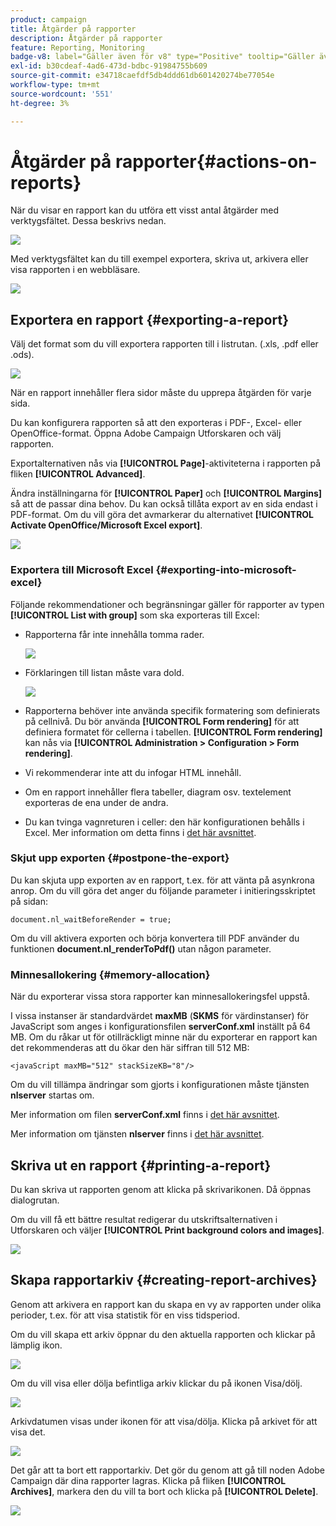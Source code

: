 ```yaml
---
product: campaign
title: Åtgärder på rapporter
description: Åtgärder på rapporter
feature: Reporting, Monitoring
badge-v8: label="Gäller även för v8" type="Positive" tooltip="Gäller även Campaign v8"
exl-id: b30cdeaf-4ad6-473d-bdbc-91984755b609
source-git-commit: e34718caefdf5db4ddd61db601420274be77054e
workflow-type: tm+mt
source-wordcount: '551'
ht-degree: 3%

---
```


# Åtgärder på rapporter{#actions-on-reports}



När du visar en rapport kan du utföra ett visst antal åtgärder med verktygsfältet. Dessa beskrivs nedan.

![](assets/s_ncs_advuser_report_wizard_2.png)

Med verktygsfältet kan du till exempel exportera, skriva ut, arkivera eller visa rapporten i en webbläsare.

![](assets/s_ncs_advuser_report_wizard_04.png)

## Exportera en rapport {#exporting-a-report}

Välj det format som du vill exportera rapporten till i listrutan. (.xls, .pdf eller .ods).

![](assets/s_ncs_advuser_report_wizard_06.png)

När en rapport innehåller flera sidor måste du upprepa åtgärden för varje sida.

Du kan konfigurera rapporten så att den exporteras i PDF-, Excel- eller OpenOffice-format. Öppna Adobe Campaign Utforskaren och välj rapporten.

Exportalternativen nås via **[!UICONTROL Page]**-aktiviteterna i rapporten på fliken **[!UICONTROL Advanced]**.

Ändra inställningarna för **[!UICONTROL Paper]** och **[!UICONTROL Margins]** så att de passar dina behov. Du kan också tillåta export av en sida endast i PDF-format. Om du vill göra det avmarkerar du alternativet **[!UICONTROL Activate OpenOffice/Microsoft Excel export]**.

![](assets/s_ncs_advuser_report_wizard_021.png)

### Exportera till Microsoft Excel {#exporting-into-microsoft-excel}

Följande rekommendationer och begränsningar gäller för rapporter av typen **[!UICONTROL List with group]** som ska exporteras till Excel:

* Rapporterna får inte innehålla tomma rader.

  ![](assets/export_limitations_remove_empty_line.png)

* Förklaringen till listan måste vara dold.

  ![](assets/export_limitations_hide_label.png)

* Rapporterna behöver inte använda specifik formatering som definierats på cellnivå. Du bör använda **[!UICONTROL Form rendering]** för att definiera formatet för cellerna i tabellen. **[!UICONTROL Form rendering]** kan nås via **[!UICONTROL Administration > Configuration > Form rendering]**.
* Vi rekommenderar inte att du infogar HTML innehåll.
* Om en rapport innehåller flera tabeller, diagram osv. textelement exporteras de ena under de andra.
* Du kan tvinga vagnreturen i celler: den här konfigurationen behålls i Excel. Mer information om detta finns i [det här avsnittet](../../reporting/using/creating-a-table.md#defining-cell-format).

### Skjut upp exporten {#postpone-the-export}

Du kan skjuta upp exporten av en rapport, t.ex. för att vänta på asynkrona anrop. Om du vill göra det anger du följande parameter i initieringsskriptet på sidan:

```
document.nl_waitBeforeRender = true;
```

Om du vill aktivera exporten och börja konvertera till PDF använder du funktionen **document.nl_renderToPdf()** utan någon parameter.

### Minnesallokering {#memory-allocation}

När du exporterar vissa stora rapporter kan minnesallokeringsfel uppstå.

I vissa instanser är standardvärdet **maxMB** (**SKMS** för värdinstanser) för JavaScript som anges i konfigurationsfilen **serverConf.xml** inställt på 64 MB. Om du råkar ut för otillräckligt minne när du exporterar en rapport kan det rekommenderas att du ökar den här siffran till 512 MB:

```
<javaScript maxMB="512" stackSizeKB="8"/>
```

Om du vill tillämpa ändringar som gjorts i konfigurationen måste tjänsten **nlserver** startas om.

Mer information om filen **serverConf.xml** finns i [det här avsnittet](../../production/using/configuration-principle.md).

Mer information om tjänsten **nlserver** finns i [det här avsnittet](../../production/using/administration.md).

## Skriva ut en rapport {#printing-a-report}

Du kan skriva ut rapporten genom att klicka på skrivarikonen. Då öppnas dialogrutan.

Om du vill få ett bättre resultat redigerar du utskriftsalternativen i Utforskaren och väljer **[!UICONTROL Print background colors and images]**.

![](assets/s_ncs_advuser_report_print_options.png)

## Skapa rapportarkiv {#creating-report-archives}

Genom att arkivera en rapport kan du skapa en vy av rapporten under olika perioder, t.ex. för att visa statistik för en viss tidsperiod.

Om du vill skapa ett arkiv öppnar du den aktuella rapporten och klickar på lämplig ikon.

![](assets/s_ncs_advuser_report_wizard_07.png)

Om du vill visa eller dölja befintliga arkiv klickar du på ikonen Visa/dölj.

![](assets/s_ncs_advuser_report_history_06.png)

Arkivdatumen visas under ikonen för att visa/dölja. Klicka på arkivet för att visa det.

![](assets/s_ncs_advuser_report_history_04.png)

Det går att ta bort ett rapportarkiv. Det gör du genom att gå till noden Adobe Campaign där dina rapporter lagras. Klicka på fliken **[!UICONTROL Archives]**, markera den du vill ta bort och klicka på **[!UICONTROL Delete]**.

![](assets/s_ncs_advuser_report_history_01.png)
